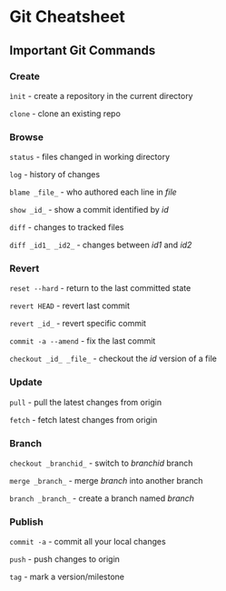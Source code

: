 Git Cheatsheet
====================

Important Git Commands
-----------

### Create
`ìnit` - create a repository in the current directory

`clone` - clone an existing repo

### Browse
`status` - files changed in working directory

`log` - history of changes

`blame _file_` - who authored each line in _file_

`show _id_` - show a commit identified by _id_

`diff` - changes to tracked files

`diff _id1_ _id2_` - changes between _id1_ and _id2_

### Revert
`reset --hard` - return to the last committed state 

`revert HEAD` - revert last commit

`revert _id_` - revert specific commit

`commit -a --amend` - fix the last commit

`checkout _id_ _file_` - checkout the _id_ version of a file

### Update
`pull` - pull the latest changes from origin

`fetch` - fetch latest changes from origin

### Branch
`checkout _branchid_` - switch to _branchid_ branch

`merge _branch_` - merge _branch_ into another branch

`branch _branch_` - create a branch named _branch_

### Publish
`commit -a` - commit all your local changes

`push` - push changes to origin

`tag` - mark a version/milestone


